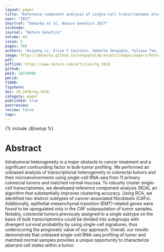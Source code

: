 ```yaml
---
layout: paper
title: "Reference component analysis of single-cell transcriptomes elucidates cellular heterogeneity in human colorectal tumors"
year: "2017"
shortref: "Debarka et al. Nature Genetics 2017"
nickname:
journal: "Nature Genetics"
volume: 49
issue: 5
pages: 708
authors: "Huipeng Li, Elise T Courtois, Debarka Sengupta, Yuliana Tan, Kok Hao Chen, Jolene Jie Lin Goh, Say Li Kong, Clarinda Chua, Lim Kiat Hon, Wah Siew Tan, Mark Wong, Paul Jongjoon Choi, Lawrence JK Wee, Axel M Hillmer, Iain Beehuat Tan, Paul Robson, Shyam Prabhakar"
image: https://debarka.github.io/senguptalab/assets/images/papers/ReferenceComponentAnalysis.png
pdf:
pdflink: https://www.nature.com/articles/ng.3818
github:
pmid: 28319088
pmcid:
f1000:
figshare:
doi: 10.1038/ng.3818.
category: paper
published: true
peerreview:
review: false
tags:
---
```

{% include JB/setup %}


# Abstract

Intratumoral heterogeneity is a major obstacle to cancer treatment and a significant confounding factor in bulk-tumor profiling. We performed an unbiased analysis of transcriptional heterogeneity in colorectal tumors and their microenvironments using single-cell RNA–seq from 11 primary colorectal tumors and matched normal mucosa. To robustly cluster single-cell transcriptomes, we developed reference component analysis (RCA), an algorithm that substantially improves clustering accuracy. Using RCA, we identified two distinct subtypes of cancer-associated fibroblasts (CAFs). Additionally, epithelial–mesenchymal transition (EMT)-related genes were found to be upregulated only in the CAF subpopulation of tumor samples. Notably, colorectal tumors previously assigned to a single subtype on the basis of bulk transcriptomics could be divided into subgroups with divergent survival probability by using single-cell signatures, thus underscoring the prognostic value of our approach. Overall, our results demonstrate that unbiased single-cell RNA–seq profiling of tumor and matched normal samples provides a unique opportunity to characterize aberrant cell states within a tumor.
